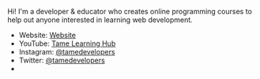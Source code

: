 Hi! I'm a developer & educator who creates online programming courses to help out anyone interested in learning web development.

- Website: [Website](https://tametemplates.com/)
- YouTube: [Tame Learning Hub](https://www.youtube.com/channel/tamelearninghub)
- Instagram: [@tamedevelopers](https://www.instagram.com/tamedevelopers/) 
- Twitter: [@tamedevelopers](https://twitter.com/tamedevelopers)
- 
<!--
**tamedevelopers/tamedevelopers** is a ✨ _special_ ✨ repository because its `README.md` (this file) appears on your GitHub profile.

Here are some ideas to get you started:

- 🔭 I’m currently working on ...
- 🌱 I’m currently learning ...
- 👯 I’m looking to collaborate on ...
- 🤔 I’m looking for help with ...
- 💬 Ask me about ...
- 📫 How to reach me: ...
- 😄 Pronouns: ...
- ⚡ Fun fact: ...
-->
